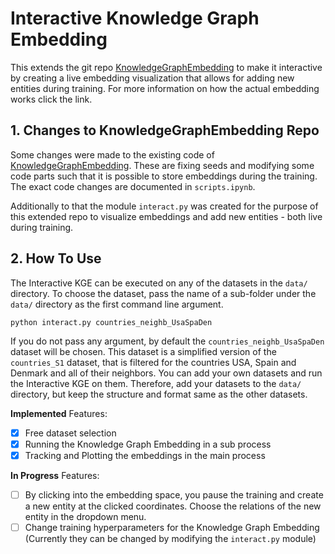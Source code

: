 # Interactive Knowledge Graph Embedding

This extends the git repo [KnowledgeGraphEmbedding](https://github.com/DeepGraphLearning/KnowledgeGraphEmbedding) to make it interactive by creating a live embedding visualization that allows for adding new entities during training.
For more information on how the actual embedding works click the link.

## 1. Changes to KnowledgeGraphEmbedding Repo

Some changes were made to the existing code of [KnowledgeGraphEmbedding](https://github.com/DeepGraphLearning/KnowledgeGraphEmbedding). These are fixing seeds and modifying some code parts such that it is possible to store embeddings during the training. 
The exact code changes are documented in `scripts.ipynb`.

Additionally to that the module `interact.py` was created for the purpose of this extended repo to visualize embeddings and add new entities - both live during training.

## 2. How To Use

The Interactive KGE can be executed on any of the datasets in the `data/` directory. 
To choose the dataset, pass the name of a sub-folder under the `data/` directory as the first command line argument.

```
python interact.py countries_neighb_UsaSpaDen
```

If you do not pass any argument, by default the `countries_neighb_UsaSpaDen` dataset will be chosen. 
This dataset is a simplified version of the `countries_S1` dataset, that is filtered for the countries USA, Spain and Denmark and all of their neighbors.
You can add your own datasets and run the Interactive KGE on them. Therefore, add your datasets to the `data/` directory, 
but keep the structure and format same as the other datasets.

**Implemented** Features:
- [x] Free dataset selection
- [x] Running the Knowledge Graph Embedding in a sub process
- [x] Tracking and Plotting the embeddings in the main process

**In Progress** Features:
- [ ] By clicking into the embedding space, you pause the training and create a new entity at the clicked coordinates. Choose the relations of the new entity in the dropdown menu.
- [ ] Change training hyperparameters for the Knowledge Graph Embedding (Currently they can be changed by modifying the `interact.py` module)